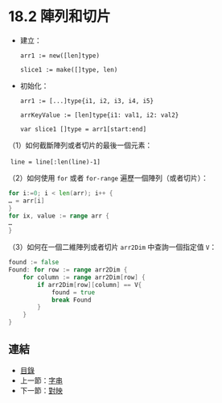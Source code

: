 # 18.2 陣列和切片

- 建立：

  `arr1 := new([len]type)`

  `slice1 := make([]type, len)`

- 初始化：

  `arr1 := [...]type{i1, i2, i3, i4, i5}`

  `arrKeyValue := [len]type{i1: val1, i2: val2}`

  `var slice1 []type = arr1[start:end]`

（1）如何截斷陣列或者切片的最後一個元素：

​      `line = line[:len(line)-1]`

（2）如何使用 `for` 或者 `for-range` 遍歷一個陣列（或者切片）：

```go
for i:=0; i < len(arr); i++ {
… = arr[i]
}
for ix, value := range arr {
…
}
```

（3）如何在一個二維陣列或者切片 `arr2Dim` 中查詢一個指定值 `V`：

```go
found := false
Found: for row := range arr2Dim {
    for column := range arr2Dim[row] {
        if arr2Dim[row][column] == V{
            found = true
            break Found
        }
    }
}
```

## 連結

- [目錄](directory.md)
- 上一節：[字串](18.1.md)
- 下一節：[對映](18.3.md)
